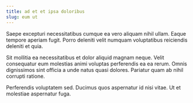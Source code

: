 ```yaml
---
title: ad et et ipsa doloribus
slug: eum ut
---
```


Saepe excepturi necessitatibus cumque ea vero aliquam nihil ullam. Eaque tempore aperiam fugit. Porro deleniti velit numquam voluptatibus reiciendis deleniti et quia.

Sit mollitia ea necessitatibus et dolor aliquid magnam neque. Velit consequatur eum molestias animi voluptas perferendis ea ea rerum. Omnis dignissimos sint officia a unde natus quasi dolores. Pariatur quam ab nihil corrupti ratione.

Perferendis voluptatem sed. Ducimus quos aspernatur id nisi vitae. Ut et molestiae aspernatur fuga.
